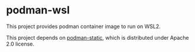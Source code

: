# podman-wsl

This project provides podman container image to run on WSL2.

This project depends on [podman-static](https://github.com/mgoltzsche/podman-static),
which is distributed under Apache 2.0 license.
